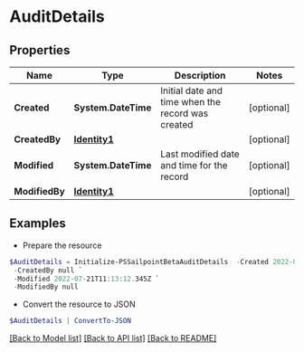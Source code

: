 # AuditDetails
## Properties

Name | Type | Description | Notes
------------ | ------------- | ------------- | -------------
**Created** | **System.DateTime** | Initial date and time when the record was created | [optional] 
**CreatedBy** | [**Identity1**](Identity1.md) |  | [optional] 
**Modified** | **System.DateTime** | Last modified date and time for the record | [optional] 
**ModifiedBy** | [**Identity1**](Identity1.md) |  | [optional] 

## Examples

- Prepare the resource
```powershell
$AuditDetails = Initialize-PSSailpointBetaAuditDetails  -Created 2022-07-21T11:13:12.345Z `
 -CreatedBy null `
 -Modified 2022-07-21T11:13:12.345Z `
 -ModifiedBy null
```

- Convert the resource to JSON
```powershell
$AuditDetails | ConvertTo-JSON
```

[[Back to Model list]](../README.md#documentation-for-models) [[Back to API list]](../README.md#documentation-for-api-endpoints) [[Back to README]](../README.md)

